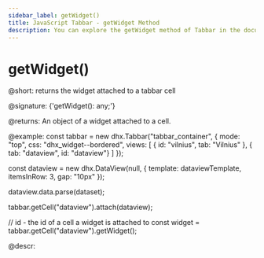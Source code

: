 ```yaml
---
sidebar_label: getWidget()
title: JavaScript Tabbar - getWidget Method 
description: You can explore the getWidget method of Tabbar in the documentation of the DHTMLX JavaScript UI library. Browse developer guides and API reference, try out code examples and live demos, and download a free 30-day evaluation version of DHTMLX Suite 7.
---
```


# getWidget()

@short: returns the widget attached to a tabbar cell

@signature: {'getWidget(): any;'}

@returns:
An object of a widget attached to a cell.

@example:
const tabbar = new dhx.Tabbar("tabbar_container", {
    mode: "top",
    css: "dhx_widget--bordered",
    views: [
        { id: "vilnius", tab: "Vilnius" },
        { tab: "dataview", id: "dataview"}
    ]
});

const dataview = new dhx.DataView(null, {
    template: dataviewTemplate,
    itemsInRow: 3,
    gap: "10px"
});

dataview.data.parse(dataset);

tabbar.getCell("dataview").attach(dataview);

// id - the id of a cell a widget is attached to
const widget = tabbar.getCell("dataview").getWidget();

@descr:
